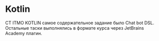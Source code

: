 # Kotlin
CT ITMO KOTLIN
самое содержательное задание было Chat bot DSL.
Остальные таски выполнялись в формате курса через JetBrains Academy плагин.
